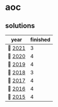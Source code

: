 # aoc

## solutions
| year | finished |
| ---- | -------- |
| :christmas_tree: [2021](/aoc/src/bin/aoc2021) | 3 |
| :christmas_tree: [2020](/aoc/src/bin/aoc2020) | 4 |
| :christmas_tree: [2019](/aoc/src/bin/aoc2019) | 4 |
| :christmas_tree: [2018](/aoc/src/bin/aoc2018) | 3 |
| :christmas_tree: [2017](/aoc/src/bin/aoc2017) | 4 |
| :christmas_tree: [2016](/aoc/src/bin/aoc2016) | 4 |
| :christmas_tree: [2015](/aoc/src/bin/aoc2015) | 4 |